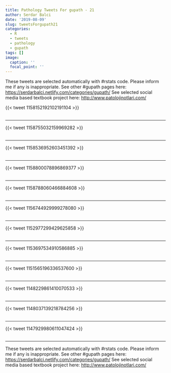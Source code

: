 ```yaml
---
title: Pathology Tweets For gupath - 21
author: Serdar Balci
date: '2019-08-09'
slug: tweetsForgupath21
categories:
  - R
  - tweets
  - pathology
  - gupath
tags: []
image:
  caption: ''
  focal_point: ''
---
```



These tweets are selected automatically with #rstats code. Please inform me if any is inappropriate.
See other #gupath pages here: https://serdarbalci.netlify.com/categories/gupath/ 
See selected social media based textbook project here: http://www.patolojinotlari.com/

{{< tweet 1158152192102191104 >}}
<br>
<br>
<hr>
{{< tweet 1158755032159969282 >}}
<br>
<br>
<hr>
{{< tweet 1158536952603451392 >}}
<br>
<br>
<hr>
{{< tweet 1158800078896869377 >}}
<br>
<br>
<hr>
{{< tweet 1158788060466884608 >}}
<br>
<br>
<hr>
{{< tweet 1156744929999278080 >}}
<br>
<br>
<hr>
{{< tweet 1152977299429625858 >}}
<br>
<br>
<hr>
{{< tweet 1153697534910586885 >}}
<br>
<br>
<hr>
{{< tweet 1151565196336537600 >}}
<br>
<br>
<hr>
{{< tweet 1148229861410070533 >}}
<br>
<br>
<hr>
{{< tweet 1148037139218784256 >}}
<br>
<br>
<hr>
{{< tweet 1147929980611047424 >}}
<br>
<br>
<hr>


These tweets are selected automatically with #rstats code. Please inform me if any is inappropriate.
See other #gupath pages here: https://serdarbalci.netlify.com/categories/gupath/ 
See selected social media based textbook project here: http://www.patolojinotlari.com/
